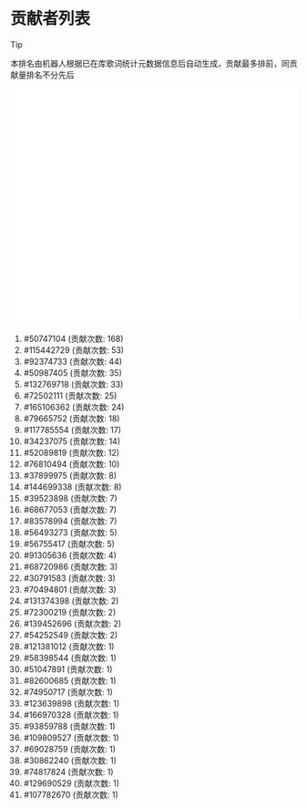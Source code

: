 # 贡献者列表

> [!TIP]
> 本排名由机器人根据已在库歌词统计元数据信息后自动生成，贡献最多排前，同贡献量排名不分先后

![贡献者头像画廊](./CONTRIBUTORS.svg)

1. #50747104 (贡献次数: 168)
2. #115442729 (贡献次数: 53)
3. #92374733 (贡献次数: 44)
4. #50987405 (贡献次数: 35)
5. #132769718 (贡献次数: 33)
6. #72502111 (贡献次数: 25)
7. #165106362 (贡献次数: 24)
8. #79665752 (贡献次数: 18)
9. #117785554 (贡献次数: 17)
10. #34237075 (贡献次数: 14)
11. #52089819 (贡献次数: 12)
12. #76810494 (贡献次数: 10)
13. #37899975 (贡献次数: 8)
14. #144699338 (贡献次数: 8)
15. #39523898 (贡献次数: 7)
16. #68677053 (贡献次数: 7)
17. #83578994 (贡献次数: 7)
18. #56493273 (贡献次数: 5)
19. #56755417 (贡献次数: 5)
20. #91305636 (贡献次数: 4)
21. #68720986 (贡献次数: 3)
22. #30791583 (贡献次数: 3)
23. #70494801 (贡献次数: 3)
24. #131374398 (贡献次数: 2)
25. #72300219 (贡献次数: 2)
26. #139452696 (贡献次数: 2)
27. #54252549 (贡献次数: 2)
28. #121381012 (贡献次数: 1)
29. #58398544 (贡献次数: 1)
30. #51047891 (贡献次数: 1)
31. #82600685 (贡献次数: 1)
32. #74950717 (贡献次数: 1)
33. #123639898 (贡献次数: 1)
34. #166970328 (贡献次数: 1)
35. #93859788 (贡献次数: 1)
36. #109809527 (贡献次数: 1)
37. #69028759 (贡献次数: 1)
38. #30862240 (贡献次数: 1)
39. #74817824 (贡献次数: 1)
40. #129690529 (贡献次数: 1)
41. #107782670 (贡献次数: 1)
